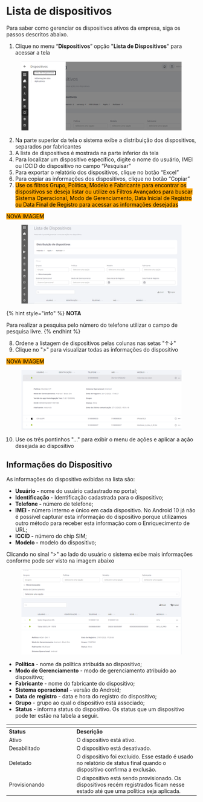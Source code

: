 # Lista de dispositivos

Para saber como gerenciar os dispositivos ativos da empresa, siga os passos descritos abaixo.

1. Clique no menu “**Dispositivos**” opção "**Lista de Dispositivos**" para acessar a tela

<figure><img src="../../../.gitbook/assets/image (35).png" alt=""><figcaption></figcaption></figure>

2. Na parte superior da tela o sistema exibe a distribuição dos dispositivos, separados por fabricantes
3. A lista de dispositivos é mostrada na parte inferior da tela
4. Para localizar um dispositivo específico, digite o nome do usuário, IMEI ou ICCID do dispositivo no campo “Pesquisar”
5. Para exportar o relatório dos dispositivos, clique no botão “Excel”
6. Para copiar as informações dos dispositivos, clique no botão “Copiar”
7. <mark style="background-color:orange;">Use os filtros Grupo, Política, Modelo e Fabricante para encontrar os dispositivos se deseja listar ou utilize os Filtros Avançados para buscar Sistema Operacional,  Modo de Gerenciamento, Data Inicial de Registro ou Data Final de Registro para acessar as informações desejadas</mark>

<mark style="background-color:orange;">NOVA IMAGEM</mark>

<figure><img src="../../../.gitbook/assets/image (53).png" alt=""><figcaption></figcaption></figure>

{% hint style="info" %}
**NOTA**

Para realizar a pesquisa pelo número do telefone utilizar o campo de pesquisa livre.
{% endhint %}

8. Ordene a listagem de dispositivos pelas colunas nas setas "↑↓"
9. Clique no ">" para visualizar todas as informações do dispositivo

<mark style="background-color:orange;">NOVA IMAGEM</mark>

<figure><img src="../../../.gitbook/assets/image (54).png" alt=""><figcaption></figcaption></figure>

10. Use os três pontinhos "..." para exibir o menu de ações e aplicar a ação desejada ao dispositivo

## **Informações do Dispositivo**

As informações do dispositivo exibidas na lista são:

* **Usuário -** nome do usuário cadastrado no portal;
* **Identificação -** Identificação cadastrada para o dispositivo;
* **Telefone -** número de telefone;
* **IMEI -** número interno e único em cada dispositivo. No Android 10 já não é possível capturar esta informação do dispositivo porque utilizamos outro método para receber esta informação com o Enriquecimento de URL;
* **ICCID -** número do chip SIM;
* **Modelo -** modelo do dispositivo;

Clicando no sinal ">" ao lado do usuário o sistema exibe mais informações conforme pode ser visto na imagem abaixo

<figure><img src="../../../.gitbook/assets/image (38).png" alt=""><figcaption></figcaption></figure>

* **Política** - nome da política atribuída ao dispositivo;
* **Modo de Gerenciamento** - modo de gerenciamento atribuído ao dispositivo;
* **Fabricante** - nome do fabricante do dispositivo;
* **Sistema** **operacional** - versão do Android;
* **Data** **de** **registro** - data e hora do registro do dispositivo;
* **Grupo** - grupo ao qual o dispositivo está associado;
* **Status** - informa status do dispositivo. Os status que um dispositivo pode ter estão na tabela a seguir.

<table data-header-hidden><thead><tr><th width="164.98324022346367"></th><th></th></tr></thead><tbody><tr><td><strong>Status</strong></td><td><strong>Descrição</strong></td></tr><tr><td>Ativo</td><td>O dispositivo está ativo.</td></tr><tr><td>Desabilitado</td><td>O dispositivo está desativado.</td></tr><tr><td>Deletado</td><td>O dispositivo foi excluído. Esse estado é usado no relatório de status final quando o dispositivo confirma a exclusão.</td></tr><tr><td>Provisionando</td><td>O dispositivo está sendo provisionado. Os dispositivos recém registrados ficam nesse estado até que uma política seja aplicada.</td></tr></tbody></table>
